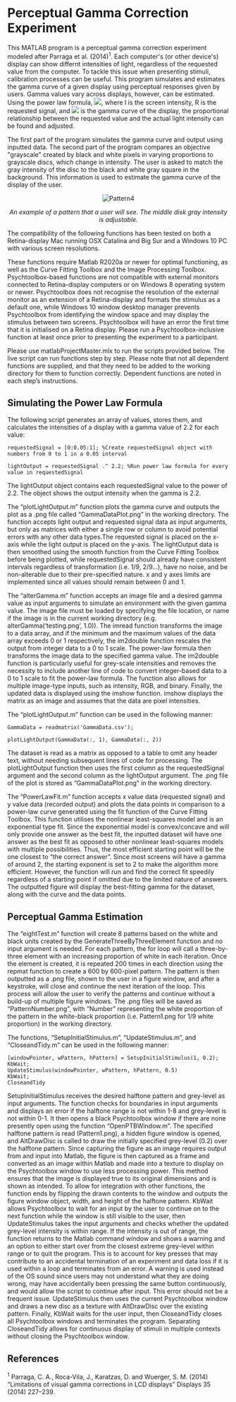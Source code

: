 # Perceptual Gamma Correction Experiment

This MATLAB program is a perceptual gamma correction experiment modeled after Parraga et al. (2014)<sup>1</sup>. Each computer's (or other device's) display can show differnt intensities of light, regardless of the requested value from the computer. To tackle this issue when presenting stimuli, calibration processes can be useful. This program simulates and estimates the gamma curve of a given display using perceptual responses given by users. Gamma values vary across displays, however, can be estimated. Using the power law formula, <img src="https://render.githubusercontent.com/render/math?math=I = R^{\gamma}">, where I is the screen intensity, R is the requested signal, and <img src="https://render.githubusercontent.com/render/math?math=\gamma"> is the gamma curve of the display, the proportional relationship between the requested value and the actual light intensity can be found and adjusted.

The first part of the program simulates the gamma curve and output using inputted data. The second part of the program compares an objective "grayscale" created by black and white pixels in varying proportions to grayscale discs, which change in intensity. The user is asked to match the gray intensity of the disc to the black and white gray square in the background. This information is used to estimate the gamma curve of the display of the user.

<center>
 
![Pattern4](https://user-images.githubusercontent.com/64177820/146288105-3e385c6a-8314-4051-96da-d9070e424c91.png)
 
 <i>An example of a pattern that a user will see. The middle disk gray intensity is adjustable.</i>
</center>


The compatibility of the following functions has been tested on both a Retina-display Mac running OSX Catalina and Big Sur and a Windows 10 PC with various screen resolutions.

These functions require Matlab R2020a or newer for optimal functioning, as well as the Curve Fitting Toolbox and the Image Processing Toolbox. Psychtoolbox-based functions are not compatible with external monitors connected to Retina-display computers or on Windows 8 operating system or newer. Psychtoolbox does not recognise the resolution of the external monitor as an extension of a Retina-display and formats the stimulus as a default one, while Windows 10 window desktop manager prevents Psychtoolbox from identifying the window space and may display the stimulus between two screens. Psychtoolbox will have an error the first time that it is initialised on a Retina display. Please run a Psychtoolbox-inclusive function at least once prior to presenting the experiment to a participant.

Please use matlabProjectMaster.mlx to run the scripts provided below. The live script can run functions step by step. Please note that not all dependent functions are supplied, and that they need to be added to the working directory for them to function correctly. Dependent functions are noted in each step’s instructions.

## Simulating the Power Law Formula

The following script generates an array of values, stores them, and calculates the intensities of a display with a gamma value of 2.2 for each value:

```
requestedSignal = [0:0.05:1]; %Create requestedSignal object with numbers from 0 to 1 in a 0.05 interval
 
lightOutput = requestedSignal .^ 2.2; %Run power law formula for every value in requestedSignal
```
The lightOutput object contains each requestedSignal value to the power of 2.2. The object shows the output intensity when the gamma is 2.2.

The “plotLightOutput.m” function plots the gamma curve and outputs the plot as a .png file called “GammaDataPlot.png” in the working directory.
The function accepts light output and requested signal data as input arguments, but only as matrices with either a single row or column to avoid potential errors with any other data types.The requested signal is placed on the x-axis while the light output is placed on the y-axis.
The lightOutput data is then smoothed using the smooth function from the Curve Fitting Toolbox before being plotted, while requestedSignal should already have consistent intervals regardless of transformation (i.e. 1/9, 2/9…), have no noise, and be non-alterable due to their pre-specified nature. x and y axes limits are implemented since all values should remain between 0 and 1.

The “alterGamma.m” function accepts an image file and a desired gamma value as input arguments to simulate an environment with the given gamma value. The image file must be loaded by specifying the file location, or name if the image is in the current working directory (e.g. alterGamma(‘testing.png’, 1.0)). The imread function transforms the image to a data array, and if the minimum and the maximum values of the data array exceeds 0 or 1 respectively, the im2double function rescales the output from integer data to a 0 to 1 scale. The power-law formula then transforms the image data to the specified gamma value. The im2double function is particularly useful for grey-scale intensities and removes the necessity to include another line of code to convert integer-based data to a 0 to 1 scale to fit the power-law formula. The function also allows for multiple image-type inputs, such as intensity, RGB, and binary. Finally, the updated data is displayed using the imshow function. imshow displays the matrix as an image and assumes that the data are pixel intensities.

The “plotLightOutput.m” function can be used in the following manner:

```
GammaData = readmatrix('GammaData.csv');

plotLightOutput(GammaData(:, 1), GammaData(:, 2))
```

The dataset is read as a matrix as opposed to a table to omit any header text, without needing subsequent lines of code for processing. The plotLightOutput function then uses the first column as the requestedSignal argument and the second column as the lightOutput argument. The .png file of the plot is stored as “GammaDataPlot.png” in the working directory.

The “PowerLawFit.m” function accepts x value data (requested signal) and y value data (recorded output) and plots the data points in comparison to a power-law curve generated using the fit function of the Curve Fitting Toolbox. This function utilises the nonlinear least-squares model and is an exponential type fit. Since the exponential model is convex/concave and will only provide one answer as the best fit, the inputted dataset will have one answer as the best fit as opposed to other nonlinear least-squares models with multiple possibilities. Thus, the most efficient starting point will be the one closest to “the correct answer”. Since most screens will have a gamma of around 2, the starting exponent is set to 2 to make the algorithm more efficient. However, the function will run and find the correct fit speedily regardless of a starting point if omitted due to the limited nature of answers. The outputted figure will display the best-fitting gamma for the dataset, along with the curve and the data points.

## Perceptual Gamma Estimation

The “eightTest.m” function will create 8 patterns based on the white and black units created by the GenerateThreeByThreeElement function and no input argument is needed. For each pattern, the for loop will call a three-by-three element with an increasing proportion of white in each iteration. Once the element is created, it is repeated 200 times in each direction using the repmat function to create a 600 by 600-pixel pattern. The pattern is then outputted as a .png file, shown to the user in a figure window, and after a keystroke, will close and continue the next iteration of the loop. This process will allow the user to verify the patterns and continue without a build-up of multiple figure windows. The .png files will be saved as “PatternNumber.png”, with “Number” representing the white proportion of the pattern in the white-black proportion (i.e. Pattern1.png for 1/9 white proportion) in the working directory.

The functions, “SetupInitialStimulus.m”, “UpdateStimulus.m”, and “CloseandTidy.m” can be used in the following manner:
```
[windowPointer, wPattern, hPattern] = SetupInitialStimulus(1, 0.2);
KbWait;
UpdateStimulus(windowPointer, wPattern, hPattern, 0.5)
KbWait;
CloseandTidy
```
SetupInitialStimulus receives the desired halftone pattern and grey-level as input arguments. The function checks for boundaries in input arguments and displays an error if the halftone range is not within 1-8 and grey-level is not within 0-1. It then opens a black Psychtoolbox window if there are none presently open using the function “OpenPTBWindow.m”. The specified halftone pattern is read (Pattern1.png), a hidden figure window is opened, and AltDrawDisc is called to draw the initially specified grey-level (0.2) over the halftone pattern. Since capturing the figure as an image requires output from and input into Matlab, the figure is then captured as a frame and converted as an image within Matlab and made into a texture to display on the Psychtoolbox window to use less processing power. This method ensures that the image is displayed true to its original dimensions and is shown as intended. To allow for integration with other functions, the function ends by flipping the drawn contents to the window and outputs the figure window object, width, and height of the halftone pattern. KbWait allows Psychtoolbox to wait for an input by the user to continue on to the next function while the window is still visible to the user, then UpdateStimulus takes the input arguments and checks whether the updated grey-level intensity is within range. If the intensity is out of range, the function returns to the Matlab command window and shows a warning and an option to either start over from the closest extreme grey-level within range or to quit the program. This is to account for key presses that may contribute to an accidental termination of an experiment and data loss if it is used within a loop and terminates from an error. A warning is used instead of the OS sound since users may not understand what they are doing wrong, may have accidentally been pressing the same button continuously, and would allow the script to continue after input. This error should not be a frequent issue. UpdateStimulus then uses the current Psychtoolbox window and draws a new disc as a texture with AltDrawDisc over the existing pattern. Finally, KbWait waits for the user input, then CloseandTidy closes all Psychtoolbox windows and terminates the program. Separating CloseandTidy allows for continuous display of stimuli in multiple contexts without closing the Psychtoolbox window.







## References

<sup>1</sup> Parraga, C. A., Roca-Vila, J., Karatzas, D. and Wuerger, S. M. (2014) “Limitations of visual gamma corrections in LCD displays” Displays 35 (2014) 227–239. 
